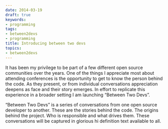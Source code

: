 ```yaml
---
date: 2014-03-19
draft: true
keywords:
- programming
tags:
- between2devs
- programming
title: Introducing between two devs
topics:
- between2devs
---
```


It has been my privilege to be part of a few different open source
communities over the years. One of the things I appreciate most about
attending conferences is the opportunity to get to know the person behind
the code. As they present, or from individual conversations appreciation
deepens as face and their story emerges. In effort to replicate this
experience in a broader setting I am launching “Between Two Devs”.

“Between Two Devs” is a series of conversations from one open source
developer to another. These are the stories behind the code. The origins
behind the project. Who is responsible and what drives them. These
conversations will be captured in glorious hi definition text available to
all.

